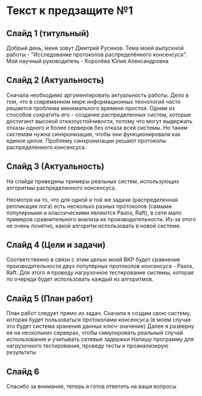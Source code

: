 # Текст к предзащите №1
## Слайд 1 (титульный)
Добрый день, меня зовут Дмитрий Русинов. 
Тема моей выпускной работы - "Исследование протоколов
распределённого консенсуса".
Мой научный руководитель - Королёва Юлия Александровна

## Слайд 2 (Актуальность)
Сначала необходимо аргументировать актуальность работы.
Дело в том, что в современном мире информационных технологий часто решается проблема минимального времени простоя.
Одним из способов сократить его - создание распределенных систем, которые достигают высокой отказоустойчивости, потому что могут выдержать отказы одного и более серверов без отказа всей системы.
Но таким системам нужна синхронизация, чтобы они функционировали как единое целое.
Проблему синхронизации решают протоколы распределенного консенсуса.

## Слайд 3 (Актуальность)
На слайде приведены примеры реальных систем, использующих алгоритмы распределенного консенсуса.

Несмотря на то, что для одной и той же задачи (распределенная репликация лога) есть несколько разных протоколов (самыми популярными и классическими являются Paxos, Raft), в сети мало примеров сравнительного анализа их производительности. Из-за этого не очень понятно, какой алгоритм использовать в новой системе.

## Слайд 4 (Цели и задачи)
Соответственно в связи с этим целью моей ВКР будет сравнение производительности двух популярных протоколов консенсуса - Paxos, Raft.
Для этого я проведу нагрузочное тестирование системы, которая по очереди будет использовать каждый из алгоритмов.

## Слайд 5 (План работ)
План работ следует прямо из задач.
Сначала я создам свою систему, которая будет пользоваться протоколами консенсуса (в моем случае это будет система хранения данных ключ-значение)
Далее я разверну ее на нескольких серверах, чтобы симулировать реальный случай использования и учитывать сетевые задержки
Напишу программу для нагрузочного тестирования, проведу тесты и проанализирую результаты

## Слайд 6
Спасибо за внимание, теперь я готов ответить на ваши вопросы